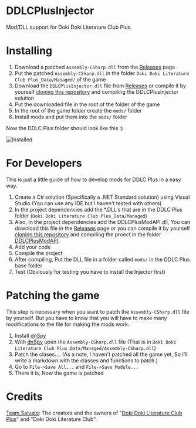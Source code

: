 # DDLCPlusInjector
Mod/DLL support for Doki Doki Literature Club Plus.

# Installing
1. Download a patched ```Assembly-CSharp.dll``` from the [Releases](https://github.com/ElCosmoXD/DDLCPlusInjector/releases) page
2. Put the patched ```Assembly-CSharp.dll``` in the folder ```Doki Doki Literature Club Plus_Data/Managed/``` of the game
3. Download the ```DDLCPlusInjector.dll``` file from [Releases](https://github.com/ElCosmoXD/DDLCPlusInjector/releases) or compile it by yourself [cloning this repository]() and compiling the DDLCPlusInjector solution
4. Put the downloaded file in the root of the folder of the game
5. In the root of the game folder create the ```mods/``` folder
6. Install mods and put them into the ```mods/``` folder

Now the DDLC Plus folder should look like this :)

![Installed](https://user-images.githubusercontent.com/37759352/184675275-f85e90f2-1bd6-4898-a4db-5fd0d322ef79.png)

# For Developers
This is just a little guide of how to develop mods for DDLC Plus in a easy way.

1. Create a C# solution (Specifically a .NET Standard solution) using Visual Studio (You can use any IDE but I haven't tested with others)
2. In the project dependencies add the *.DLL's that are in the DDLC Plus folder (```Doki Doki Literature Club Plus_Data/Managed```)
3. Also, In the project dependencies add the DDLCPlusModAPI.dll, You can download this file in the [Releases](https://github.com/ElCosmoXD/DDLCPlusInjector/releases) page or you can compile it by yourself [cloning this repository]() and compiling the proect in the folder [DDLCPlusModAPI]().
4. Add your code
5. Compile the project
6. After compiling, Put the DLL file in a folder called ```mods/``` in the DDLC Plus base folder
7. Test (Obviously for testing you have to install the Injector first)

# Patching the game
This step is necessary when you want to patch the ```Assembly-CSharp.dll``` file by yourself. But you have to know that you will have to make many modifications to the file for making the mods work.

1. Install [dnSpy](https://github.com/dnSpy/dnSpy/releases)
2. With [dnSpy](https://github.com/dnSpy/dnSpy/releases) open the ```Assembly-CSharp.dll``` file (That is in ```Doki Doki Literature Club Plus_Data/Managed/Assembly-CSharp.dll```)
3. Patch the clases.... (As a note, I haven't patched all the game yet, So I'll write a markdown with the classes and functions to patch.)
4. Go to ```File->Save All...``` and ```File->Save Module...```
5. There it is, Now the game is patched

# Credits

[Team Salvato](https://teamsalvato.com/): The creators and the owners of "[Doki Doki Literature Club Plus](https://ddlc.plus/)" and "Doki Doki Literature Club".
